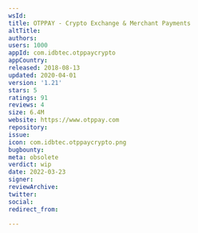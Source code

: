```yaml
---
wsId: 
title: OTPPAY - Crypto Exchange & Merchant Payments
altTitle: 
authors: 
users: 1000
appId: com.idbtec.otppaycrypto
appCountry: 
released: 2018-08-13
updated: 2020-04-01
version: '1.21'
stars: 5
ratings: 91
reviews: 4
size: 6.4M
website: https://www.otppay.com
repository: 
issue: 
icon: com.idbtec.otppaycrypto.png
bugbounty: 
meta: obsolete
verdict: wip
date: 2022-03-23
signer: 
reviewArchive: 
twitter: 
social: 
redirect_from: 

---
```


